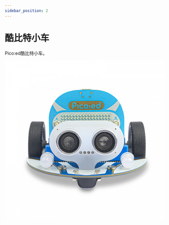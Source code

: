 ```yaml
---
sidebar_position: 2
---
```


# 酷比特小车

Pico:ed酷比特小车。

![Cutebot for Pico:ed](./images/picoed-cutebot.jpeg)
